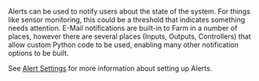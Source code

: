 Alerts can be used to notify users about the state of the system. For things like sensor monitoring, this could be a threshold that indicates something needs attention. E-Mail notifications are built-in to Farm in a number of places, however there are several places (Inputs, Outputs, Controllers) that allow custom Python code to be used, enabling many other notification options to be built.

See [Alert Settings](Configuration-Settings.md#alert-settings) for more information about setting up Alerts.
